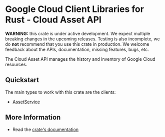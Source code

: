 # Google Cloud Client Libraries for Rust - Cloud Asset API

<!-- Code generated by sidekick. DO NOT EDIT. -->

**WARNING:** this crate is under active development. We expect multiple breaking
changes in the upcoming releases. Testing is also incomplete, we do **not**
recommend that you use this crate in production. We welcome feedback about the
APIs, documentation, missing features, bugs, etc.

The Cloud Asset API manages the history and inventory of Google Cloud
resources.

## Quickstart

The main types to work with this crate are the clients:

* [AssetService]

## More Information

* Read the [crate's documentation](https://docs.rs/google-cloud-asset-v1/latest/google-cloud-asset-v1)

[AssetService]: https://docs.rs/google-cloud-asset-v1/latest/google_cloud_asset_v1/client/struct.AssetService.html
